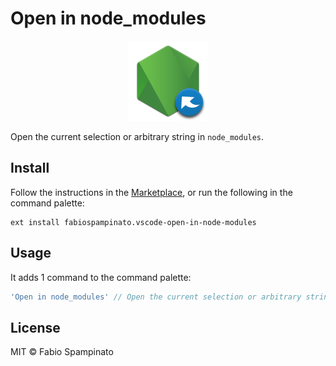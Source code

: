 # Open in node_modules

<p align="center">
  <img src="https://raw.githubusercontent.com/fabiospampinato/vscode-open-in-node-modules/master/resources/logo.png" width="128" alt="Logo">
</p>

Open the current selection or arbitrary string in `node_modules`.

## Install

Follow the instructions in the [Marketplace](https://marketplace.visualstudio.com/items?itemName=fabiospampinato.vscode-open-in-node-modules), or run the following in the command palette:

```shell
ext install fabiospampinato.vscode-open-in-node-modules
```

## Usage

It adds 1 command to the command palette:

```js
'Open in node_modules' // Open the current selection or arbitrary string in node_modules
```

## License

MIT © Fabio Spampinato

